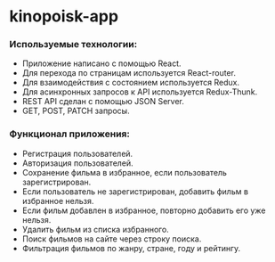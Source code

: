 # kinopoisk-app

### Используемые технологии:
<ul>
<li>Приложение написано с помощью React.</li>
<li>Для перехода по страницам используется React-router.</li>
<li>Для взаимодействия с состоянием используется Redux.</li>
<li>Для асинхронных запросов к API используется Redux-Thunk.</li>
<li>REST API сделан с помощью JSON Server.</li>
<li>GET, POST, PATCH запросы.</li>
</ul>

### Функционал приложения:
<ul>
<li>Регистрация пользователей.</li>
<li>Авторизация пользователей.</li>
<li>Сохранение фильма в избранное, если пользователь зарегистрирован.</li>
<li>Если пользователь не зарегистрирован, добавить фильм в избранное нельзя.</li>
<li>Если фильм добавлен в избранное, повторно добавить его уже нельзя.</li>
<li>Удалить фильм из списка избранного.</li>
<li>Поиск фильмов на сайте через строку поиска.</li>
<li>Фильтрация фильмов по жанру, стране, году и рейтингу.</li>
</ul>
